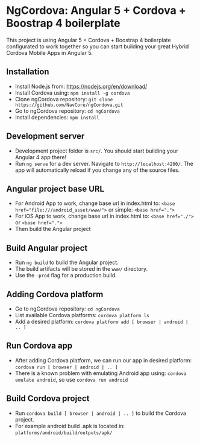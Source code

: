 # NgCordova: Angular 5 + Cordova + Boostrap 4 boilerplate

This project is using Angular 5 + Cordova + Boostrap 4 boilerplate configurated to work together so you can start building your great Hybrid Cordova Mobile Apps in Angular 5.

## Installation

* Install Node.js from: https://nodejs.org/en/download/
* Install Cordova using: `npm install -g cordova`
* Clone ngCordova repository: `git clone https://github.com/NavCore/ngCordova.git`
* Go to ngCordova repository: `cd ngCordova`
* Install dependencies: `npm install`

## Development server

* Development project folder is `src/`. You should start building your Angular 4 app there!
* Run `ng serve` for a dev server. Navigate to `http://localhost:4200/`. The app will automatically reload if you change any of the source files.

## Angular project base URL

* For Android App to work, change base url in index.html to: `<base href="file:///android_asset/www/">` or simple: `<base href=".">`
* For iOS App to work, change base url in index.html to: `<base href="./">` or `<base href=".">`
* Then build the Angular project

## Build Angular project

* Run `ng build` to build the Angular project. 
* The build artifacts will be stored in the `www/` directory. 
* Use the `-prod` flag for a production build.

## Adding Cordova platform

* Go to ngCordova repository: `cd ngCordova`
* List available Cordova platforms: `cordova platform ls`
* Add a desired platform: `cordova platform add [ browser | android | .. ]`

## Run Cordova app

* After adding Cordova platform, we can run our app in desired platform: `cordova run [ browser | android | .. ]`
* There is a known problem with emulating Android app using: `cordova emulate android`, so use `cordova run android`

## Build Cordova project

* Run `cordova build [ browser | android | .. ]` to build the Cordova project.
* For example android build .apk is located in: `platforms/android/build/outputs/apk/`
